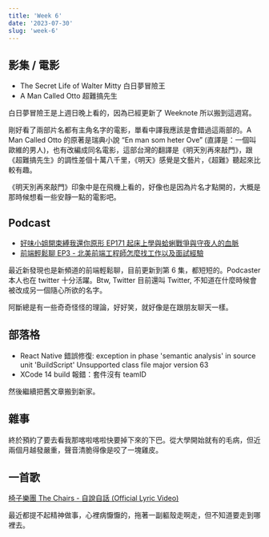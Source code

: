 ```yaml
---
title: 'Week 6'
date: '2023-07-30'
slug: 'week-6'
---
```


## 影集 / 電影

- The Secret Life of Walter Mitty 白日夢冒險王
- A Man Called Otto 超難搞先生

白日夢冒險王是上週日晚上看的，因為已經更新了 Weeknote 所以搬到這週寫。

剛好看了兩部片名都有主角名字的電影，單看中譯我應該是會錯過這兩部的。A Man Called Otto 的原著是瑞典小說 “En man som heter Ove” (直譯是：一個叫歐維的男人)，也有改編成同名電影，這部台灣的翻譯是《明天別再來敲門》，跟《超難搞先生》的調性差個十萬八千里，《明天》感覺是文藝片，《超難》聽起來比較有趣。

《明天別再來敲門》印象中是在飛機上看的，好像也是因為片名才點開的，大概是那時候想看一些安靜一點的電影吧。

## Podcast

- [好味小姐開束縛我還你原形 EP171 起床上學與蛤蜊戰爭與守夜人的血脈](https://open.spotify.com/episode/0ry45LAyEkpNPxRYpVKRAY?si=a050ddb069664fcc&nd=1)
- [前端輕鬆聊 EP3 - 北美前端工程師怎麼找工作以及面試經驗](https://open.spotify.com/episode/1SzayKoEMCylGIyHpAJ0Ak?si=9944909a9a98460e&nd=1)

最近新發現也是新頻道的前端輕鬆聊，目前更新到第 6 集，都短短的。Podcaster 本人也在 twitter 十分活躍。Btw, Twitter 目前還叫 Twitter, 不知道在什麼時候會被改成另一個隨心所欲的名字。

阿斷總是有一些奇奇怪怪的理論，好好笑，就好像是在跟朋友聊天一樣。

## 部落格

- React Native 錯誤修復: exception in phase 'semantic analysis' in source unit 'BuildScript' Unsupported class file major version 63
- XCode 14 build 報錯：套件沒有 teamID

然後繼續把舊文章搬到新家。

## 雜事

終於預約了要去看我那喀啦喀啦快要掉下來的下巴。從大學開始就有的毛病，但近兩個月越發嚴重，聲音清脆得像是咬了一塊雞皮。

## 一首歌

[椅子樂團 The Chairs - 自說自話 (Official Lyric Video)](https://www.youtube.com/watch?v=MDiWz28LUWA)

最近都提不起精神做事，心裡病懨懨的，拖著一副軀殼走啊走，但不知道要走到哪裡去。
